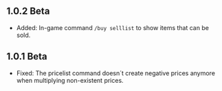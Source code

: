 1.0.2 Beta
----------
* Added: In-game command `/buy selllist` to show items that can be sold.

1.0.1 Beta
----------
* Fixed: The pricelist command doesn´t create negative prices anymore when
         multiplying non-existent prices.
         
